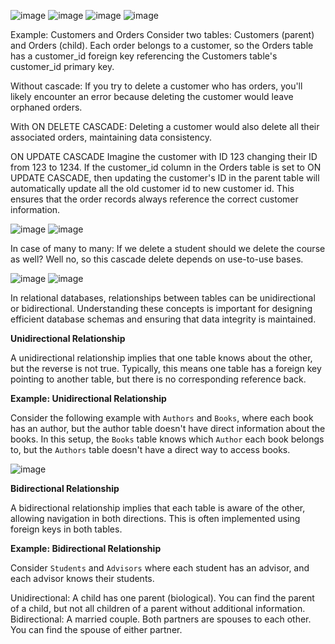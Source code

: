 ![image](https://github.com/user-attachments/assets/02ab2ab1-e15e-4fc5-b38f-eeb465a77891)
![image](https://github.com/user-attachments/assets/26daeb65-f533-4f63-9dfb-f274ccd3530e)
![image](https://github.com/user-attachments/assets/21b447b6-1c48-4176-9089-7ba84f99452d)
![image](https://github.com/user-attachments/assets/aa5935f9-610b-4cf7-aaff-6387acc743d0)

Example: Customers and Orders
Consider two tables: Customers (parent) and Orders (child). Each order belongs to a customer, so the Orders table has a customer_id foreign key referencing the Customers table's customer_id primary key.

Without cascade: If you try to delete a customer who has orders, you'll likely encounter an error because deleting the customer would leave orphaned orders.

With ON DELETE CASCADE: Deleting a customer would also delete all their associated orders, maintaining data consistency.   

ON UPDATE CASCADE
Imagine the customer with ID 123 changing their ID from 123 to 1234. If the customer_id column in the Orders table is set to ON UPDATE CASCADE, then updating the customer's ID in the parent table will automatically update all the old customer id to new customer id. This ensures that the order records always reference the correct customer information.


![image](https://github.com/user-attachments/assets/4479df17-6e2b-44d3-9987-8bd00f4e6f42)
![image](https://github.com/user-attachments/assets/08f8a338-7378-4743-8ace-41ad5cd1f0ed)

In case of many to many: If we delete a student should we delete the course as well? Well no, so this cascade delete depends on use-to-use bases.

![image](https://github.com/user-attachments/assets/dbdd2afc-cfa8-456d-9368-a769a6ad9e9c)
![image](https://github.com/user-attachments/assets/8010bc58-d6d0-49a6-acf4-baa5749bb669)

In relational databases, relationships between tables can be unidirectional or bidirectional. Understanding these concepts is important for designing efficient database schemas and ensuring that data integrity is maintained.

**Unidirectional Relationship**

A unidirectional relationship implies that one table knows about the other, but the reverse is not true. Typically, this means one table has a foreign key pointing to another table, but there is no corresponding reference back.

**Example: Unidirectional Relationship**

Consider the following example with `Authors` and `Books`, where each book has an author, but the author table doesn't have direct information about the books.
In this setup, the `Books` table knows which `Author` each book belongs to, but the `Authors` table doesn't have a direct way to access books.

![image](https://github.com/user-attachments/assets/fda7809e-972b-40df-9200-f40203e02bfc)

**Bidirectional Relationship**

A bidirectional relationship implies that each table is aware of the other, allowing navigation in both directions. This is often implemented using foreign keys in both tables.

**Example: Bidirectional Relationship**

Consider `Students` and `Advisors` where each student has an advisor, and each advisor knows their students.

Unidirectional: A child has one parent (biological). You can find the parent of a child, but not all children of a parent without additional information.
Bidirectional: A married couple. Both partners are spouses to each other. You can find the spouse of either partner.
